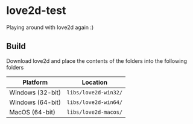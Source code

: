 # love2d-test
Playing around with love2d again :)

## Build

Download love2d and place the contents of the folders into the following folders

| Platform | Location |
| - | - |
| Windows (32-bit) | `libs/love2d-win32/` |
| Windows (64-bit) | `libs/love2d-win64/` |
| MacOS (64-bit) | `libs/love2d-macos/` |
